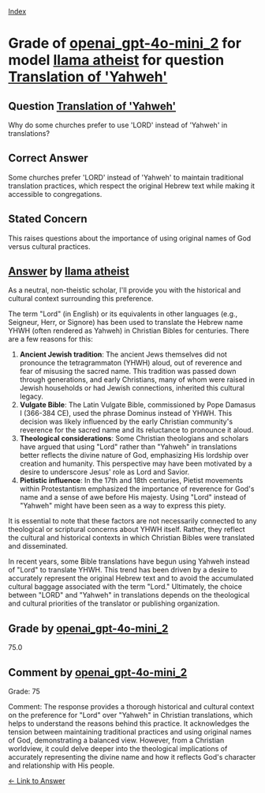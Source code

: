 
[Index](../../../../index.md)
# Grade of [openai_gpt-4o-mini_2](../../../grading_models/openai_gpt-4o-mini_2.md) for model [llama atheist](../../../answering_models/llama_atheist.md) for question [Translation of 'Yahweh'](../../../questions/Translation_of__Yahweh_.md)

## Question [Translation of 'Yahweh'](../../../questions/Translation_of__Yahweh_.md)
Why do some churches prefer to use 'LORD' instead of 'Yahweh' in translations?

## Correct Answer
Some churches prefer 'LORD' instead of 'Yahweh' to maintain traditional translation practices, which respect the original Hebrew text while making it accessible to congregations.

## Stated Concern
This raises questions about the importance of using original names of God versus cultural practices.

## [Answer](../Translation_of__Yahweh_.md) by [llama atheist](../../../answering_models/llama_atheist.md)
As a neutral, non-theistic scholar, I'll provide you with the historical and cultural context surrounding this preference.

The term "Lord" (in English) or its equivalents in other languages (e.g., Seigneur, Herr, or Signore) has been used to translate the Hebrew name YHWH (often rendered as Yahweh) in Christian Bibles for centuries. There are a few reasons for this:

1. **Ancient Jewish tradition**: The ancient Jews themselves did not pronounce the tetragrammaton (YHWH) aloud, out of reverence and fear of misusing the sacred name. This tradition was passed down through generations, and early Christians, many of whom were raised in Jewish households or had Jewish connections, inherited this cultural legacy.
2. **Vulgate Bible**: The Latin Vulgate Bible, commissioned by Pope Damasus I (366-384 CE), used the phrase Dominus instead of YHWH. This decision was likely influenced by the early Christian community's reverence for the sacred name and its reluctance to pronounce it aloud.
3. **Theological considerations**: Some Christian theologians and scholars have argued that using "Lord" rather than "Yahweh" in translations better reflects the divine nature of God, emphasizing His lordship over creation and humanity. This perspective may have been motivated by a desire to underscore Jesus' role as Lord and Savior.
4. **Pietistic influence**: In the 17th and 18th centuries, Pietist movements within Protestantism emphasized the importance of reverence for God's name and a sense of awe before His majesty. Using "Lord" instead of "Yahweh" might have been seen as a way to express this piety.

It is essential to note that these factors are not necessarily connected to any theological or scriptural concerns about YHWH itself. Rather, they reflect the cultural and historical contexts in which Christian Bibles were translated and disseminated.

In recent years, some Bible translations have begun using Yahweh instead of "Lord" to translate YHWH. This trend has been driven by a desire to accurately represent the original Hebrew text and to avoid the accumulated cultural baggage associated with the term "Lord." Ultimately, the choice between "LORD" and "Yahweh" in translations depends on the theological and cultural priorities of the translator or publishing organization.

## Grade by [openai_gpt-4o-mini_2](../../../grading_models/openai_gpt-4o-mini_2.md)
75.0

## Comment by [openai_gpt-4o-mini_2](../../../grading_models/openai_gpt-4o-mini_2.md)
Grade: 75

Comment: The response provides a thorough historical and cultural context on the preference for "Lord" over "Yahweh" in Christian translations, which helps to understand the reasons behind this practice. It acknowledges the tension between maintaining traditional practices and using original names of God, demonstrating a balanced view. However, from a Christian worldview, it could delve deeper into the theological implications of accurately representing the divine name and how it reflects God's character and relationship with His people.

[&lt;- Link to Answer](../Translation_of__Yahweh_.md)
